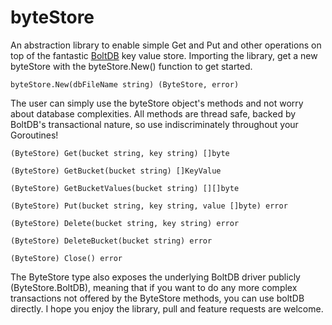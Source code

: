 # byteStore
An abstraction library to enable simple Get and Put and other operations on top of the fantastic [BoltDB](github.com/boltdb/bolt) key value store. Importing the library, get a new byteStore with the byteStore.New() function to get started.

    byteStore.New(dbFileName string) (ByteStore, error)

The user can simply use the byteStore object's methods and not worry about database complexities. All methods are thread safe, backed by BoltDB's transactional nature, so use indiscriminately throughout your Goroutines!

    (ByteStore) Get(bucket string, key string) []byte

    (ByteStore) GetBucket(bucket string) []KeyValue

    (ByteStore) GetBucketValues(bucket string) [][]byte

    (ByteStore) Put(bucket string, key string, value []byte) error

    (ByteStore) Delete(bucket string, key string) error

    (ByteStore) DeleteBucket(bucket string) error

    (ByteStore) Close() error

The ByteStore type also exposes the underlying BoltDB driver publicly (ByteStore.BoltDB), meaning that if you want to do any more complex transactions not offered by the ByteStore methods, you can use boltDB directly. I hope you enjoy the library, pull and feature requests are welcome.
